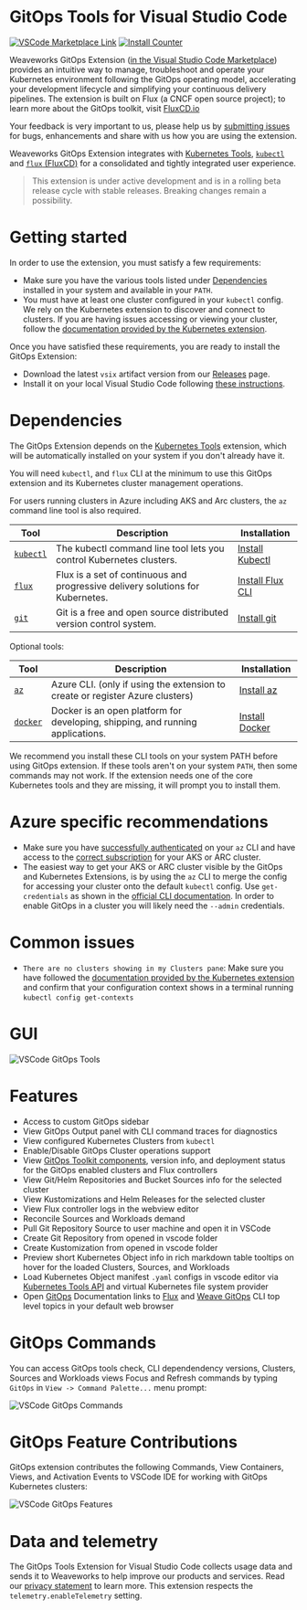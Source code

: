 # GitOps Tools for Visual Studio Code

[![VSCode Marketplace Link](https://vsmarketplacebadge.apphb.com/version-short/weaveworks.vscode-gitops-tools.svg)](https://marketplace.visualstudio.com/items?itemName=Weaveworks.vscode-gitops-tools)
[![Install Counter](https://vsmarketplacebadge.apphb.com/installs/weaveworks.vscode-gitops-tools.svg)](https://marketplace.visualstudio.com/items?itemName=Weaveworks.vscode-gitops-tools)

Weaveworks GitOps Extension ([in the Visual Studio Code Marketplace](https://marketplace.visualstudio.com/items?itemName=Weaveworks.vscode-gitops-tools)) provides an intuitive way to manage, troubleshoot and operate your Kubernetes environment following the GitOps operating model, accelerating your development lifecycle and simplifying your continuous delivery pipelines. The extension is built on Flux (a CNCF open source project); to learn more about the GitOps toolkit, visit [FluxCD.io]

Your feedback is very important to us, please help us by [submitting issues](https://github.com/weaveworks/vscode-gitops-tools/issues) for bugs, enhancements and share with us how you are using the extension.

Weaveworks GitOps Extension integrates with [Kubernetes Tools](https://marketplace.visualstudio.com/items?itemName=ms-kubernetes-tools.vscode-kubernetes-tools), [`kubectl`](https://kubernetes.io/docs/reference/kubectl/overview/) and [`flux` (FluxCD)](https://fluxcd.io/) for a consolidated and tightly integrated user experience.

> This extension is under active development and is in a rolling beta release cycle with stable releases. Breaking changes remain a possibility.

# Getting started

In order to use the extension, you must satisfy a few requirements:

- Make sure you have the various tools listed under [Dependencies](#dependencies) installed in your system and available in your `PATH`.
- You must have at least one cluster configured in your `kubectl` config. We rely on the Kubernetes extension to discover and connect to clusters. If you are having issues accessing or viewing your cluster, follow the [documentation provided by the Kubernetes extension](https://github.com/Azure/vscode-kubernetes-tools#working-with-kubeconfigs).

Once you have satisfied these requirements, you are ready to install the GitOps Extension:

- Download the latest `vsix` artifact version from our [Releases](https://github.com/weaveworks/vscode-gitops-tools/releases) page.
- Install it on your local Visual Studio Code following [these instructions](https://code.visualstudio.com/docs/editor/extension-marketplace#_install-from-a-vsix).


# Dependencies

The GitOps Extension depends on the [Kubernetes Tools](https://marketplace.visualstudio.com/items?itemName=ms-kubernetes-tools.vscode-kubernetes-tools) extension, which will be automatically installed on your system if you don't already have it.

You will need `kubectl`, and `flux` CLI at the minimum to use this GitOps extension and its Kubernetes cluster management operations.

For users running clusters in Azure including AKS and Arc clusters, the `az` command line tool is also required.

Tool | Description | Installation
--- | --- | ---
[`kubectl`](https://kubernetes.io/docs/reference/kubectl/overview/) | The kubectl command line tool lets you control Kubernetes clusters.  | [Install Kubectl](https://kubectl.docs.kubernetes.io/installation/kubectl/)
[`flux`](https://fluxcd.io) | Flux is a set of continuous and progressive delivery solutions for Kubernetes. | [Install Flux CLI](https://fluxcd.io/docs/installation/#install-the-flux-cli)
[`git`](https://git-scm.com) | Git is a free and open source distributed version control system. | [Install git](https://git-scm.com/downloads)

Optional tools:

Tool | Description | Installation
--- | --- | ---
[`az`](https://docs.microsoft.com/en-us/cli/azure/) | Azure CLI. (only if using the extension to create or register Azure clusters) | [Install az](https://docs.microsoft.com/en-us/cli/azure/install-azure-cli)
[`docker`](https://www.docker.com) | Docker is an open platform for developing, shipping, and running applications. | [Install Docker](https://docs.docker.com/get-docker/)


We recommend you install these CLI tools on your system PATH before using GitOps extension. If these tools aren't on your system `PATH`, then some commands may not work. If the extension needs one of the core Kubernetes tools and they are missing, it will prompt you to install them.

# Azure specific recommendations

- Make sure you have [successfully authenticated](https://docs.microsoft.com/en-us/cli/azure/authenticate-azure-cli) on your `az` CLI and have access to the [correct subscription](https://docs.microsoft.com/en-us/cli/azure/account?view=azure-cli-latest#az_account_set) for your AKS or ARC cluster.
- The easiest way to get your AKS or ARC cluster visible by the GitOps and Kubernetes Extensions, is by using the `az` CLI to merge the config for accessing your cluster onto the default `kubectl` config. Use `get-credentials` as shown in the [official CLI documentation](https://docs.microsoft.com/en-us/cli/azure/aks?view=azure-cli-latest#az_aks_get_credentials). In order to enable GitOps in a cluster you will likely need the `--admin` credentials.

# Common issues

- `There are no clusters showing in my Clusters pane`: Make sure you have followed the [documentation provided by the Kubernetes extension](https://github.com/Azure/vscode-kubernetes-tools#working-with-kubeconfigs) and confirm that your configuration context shows in a terminal running `kubectl config get-contexts`


# GUI

![VSCode GitOps Tools](docs/images/vscode-gitops-tools.png)

# Features

- Access to custom GitOps sidebar
- View GitOps Output panel with CLI command traces for diagnostics
- View configured Kubernetes Clusters from `kubectl`
- Enable/Disable GitOps Cluster operations support
- View [GitOps Toolkit components](https://fluxcd.io/docs/components/), version info, and deployment status for the GitOps enabled clusters and Flux controllers
- View Git/Helm Repositories and Bucket Sources info for the selected cluster
- View Kustomizations and Helm Releases for the selected cluster
- View Flux controller logs in the webview editor
- Reconcile Sources and Workloads demand
- Pull Git Repository Source to user machine and open it in VSCode
- Create Git Repository from opened in vscode folder
- Create Kustomization from opened in vscode folder
- Preview short Kubernetes Object info in rich markdown table tooltips on hover for the loaded Clusters, Sources, and Workloads
- Load Kubernetes Object manifest `.yaml` configs in vscode editor via [Kubernetes Tools API](https://github.com/Azure/vscode-kubernetes-tools-api) and virtual Kubernetes file system provider
- Open [GitOps](https://www.weave.works/technologies/gitops/) Documentation links to [Flux](https://fluxcd.io/) and [Weave GitOps](https://www.weave.works/product/gitops-core/) CLI top level topics in your default web browser

# GitOps Commands

You can access GitOps tools check, CLI dependendency versions, Clusters, Sources and Workloads views Focus and Refresh commands by typing `GitOps` in `View -> Command Palette...` menu prompt:

![VSCode GitOps Commands](docs/images/vscode-gitops-commands.png)

# GitOps Feature Contributions

GitOps extension contributes the following Commands, View Containers, Views, and Activation Events to VSCode IDE for working with GitOps Kubernetes clusters:

![VSCode GitOps Features](docs/images/vscode-gitops-features.png)

# Data and telemetry

The GitOps Tools Extension for Visual Studio Code collects usage data and sends it to Weaveworks to help improve our products and services. Read our [privacy statement](https://www.weave.works/weaveworks-privacy-policy/) to learn more. This extension respects the `telemetry.enableTelemetry` setting.

[FluxCD.io]: https://fluxcd.io/
